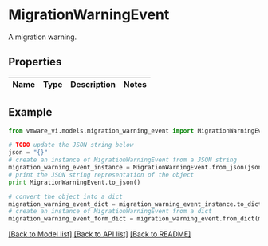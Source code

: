 # MigrationWarningEvent

A migration warning. 

## Properties
Name | Type | Description | Notes
------------ | ------------- | ------------- | -------------

## Example

```python
from vmware_vi.models.migration_warning_event import MigrationWarningEvent

# TODO update the JSON string below
json = "{}"
# create an instance of MigrationWarningEvent from a JSON string
migration_warning_event_instance = MigrationWarningEvent.from_json(json)
# print the JSON string representation of the object
print MigrationWarningEvent.to_json()

# convert the object into a dict
migration_warning_event_dict = migration_warning_event_instance.to_dict()
# create an instance of MigrationWarningEvent from a dict
migration_warning_event_form_dict = migration_warning_event.from_dict(migration_warning_event_dict)
```
[[Back to Model list]](../README.md#documentation-for-models) [[Back to API list]](../README.md#documentation-for-api-endpoints) [[Back to README]](../README.md)


